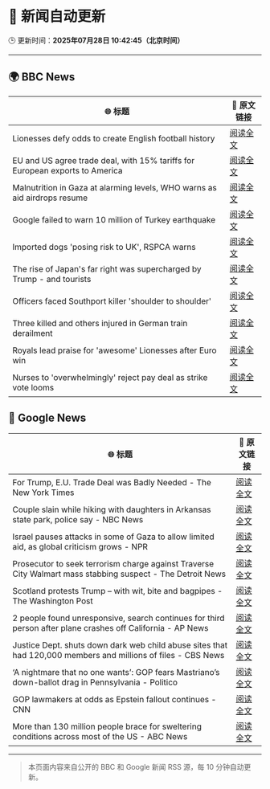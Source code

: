 # 🧠 新闻自动更新

🕒 更新时间：**2025年07月28日 10:42:45（北京时间）**

---

## 🌍 BBC News

| 🌐 标题 | 🔗 原文链接 |
|--------|-------------|
| Lionesses defy odds to create English football history | [阅读全文](https://www.bbc.com/sport/football/articles/c5yklp550yno) |
| EU and US agree trade deal, with 15% tariffs for European exports to America | [阅读全文](https://www.bbc.com/news/articles/cx2xylk3d07o) |
| Malnutrition in Gaza at alarming levels, WHO warns as aid airdrops resume | [阅读全文](https://www.bbc.com/news/articles/ckgj270grkxo) |
| Google failed to warn 10 million of Turkey earthquake | [阅读全文](https://www.bbc.com/news/articles/c77v2kx304go) |
| Imported dogs 'posing risk to UK', RSPCA warns | [阅读全文](https://www.bbc.com/news/articles/cpwq40vjw8lo) |
| The rise of Japan's far right was supercharged by Trump - and tourists | [阅读全文](https://www.bbc.com/news/articles/cx2k29233jeo) |
| Officers faced Southport killer 'shoulder to shoulder' | [阅读全文](https://www.bbc.com/news/articles/cjd2d9kpl4do) |
| Three killed and others injured in German train derailment | [阅读全文](https://www.bbc.com/news/articles/cy9844egpx8o) |
| Royals lead praise for 'awesome' Lionesses after Euro win | [阅读全文](https://www.bbc.com/news/articles/c5y03dyyvx2o) |
| Nurses to 'overwhelmingly' reject pay deal as strike vote looms | [阅读全文](https://www.bbc.com/news/articles/c4ge4905eq7o) |

## 📰 Google News

| 🌐 标题 | 🔗 原文链接 |
|--------|-------------|
| For Trump, E.U. Trade Deal was Badly Needed - The New York Times | [阅读全文](https://news.google.com/rss/articles/CBMigAFBVV95cUxNRzBaWmhCc2E1WFkwbURlZDJ5UE5UV1VkOC02cTVkN3ZRZFlMZ2JuZGJ1WENiWlNFYkYydjhVajdUOUU1STJRU3lTWHRlOU1SYVVoZFlTUmt4bEdrOWoxNHZMME9UaGRQRUhJQUxON0JqZEpQaXIyOHpsLS1PY1R5Yg?oc=5) |
| Couple slain while hiking with daughters in Arkansas state park, police say - NBC News | [阅读全文](https://news.google.com/rss/articles/CBMirAFBVV95cUxNYW5VTXVDOW1vX2lnMklGMU1iME1RajVVU2FVaU91X2pkRUN4T0thSHEyU3lCMDk1TUlwSFZVNE9uQkNDNzdDd0RFZTZFTVhNYjUwb2RZWThwTlVLMmtOV3hsVDJ3V0dIWi1ieTY2SURmaVdqd3pMajkwQlk4Z1JORVJRa1BGdHJqS0RiRnYwSjFPNm9Cbk1KV1BJbzlONkJyTkdQNVY1Z2wyVTB10gFWQVVfeXFMTk5ISnZGaGN0N2pOLWJYR3k3LXotYWc1WVVFUDBYcnhIa05RY2lCblVObHZNQlJPeU5zRlZ1TUh3MjdXdUFFdFRFR0RHWU9oMm1sc1FOUUE?oc=5) |
| Israel pauses attacks in some of Gaza to allow limited aid, as global criticism grows - NPR | [阅读全文](https://news.google.com/rss/articles/CBMihAFBVV95cUxQN3Y3ZlZHX0ZZaVhHSTBPakQ1M1FaME9SWGt6WExHREhsYkduR2JnRG5vaEFZdVptRjNXWmhRN2Rsc0ExX1lPSUx5eHY0TzlNd2ViTzczV19jdG5XeWFyN21jQmJtWVk0c1JMQWtJTXNvX1lYV2tzRTZ0Rm5MZy0wVEdlVGk?oc=5) |
| Prosecutor to seek terrorism charge against Traverse City Walmart mass stabbing suspect - The Detroit News | [阅读全文](https://news.google.com/rss/articles/CBMi7AFBVV95cUxQVl9LeV9JQjkxMzZlNTVZM0Y2d1NaZ2lVSFc4SXhBY1NLb2JHbDNxY2t1S3NNLVdVSlhEMlBaYlBJWHotQXFidURqWWpDZVFCQmU3M2tpbWFRSDVCZzAxRHI4LWcya1BDUWNEZUIwZTZCb1FhcXVRUVpCZllzMUxmODNqcWtqLXVheDZpZnZpTnVCclpfVVl0VWVoRGtYSTc4RWFTeEk0SE1ZRnhsaWR2Z2k3dzQ3bDBuNTFWVEo0V3N0TXRfQ2xRS2JuZmZ5RWozbG5TRzhVSUd4MERwSnRsQVAzLW9tcU5QR3oyeQ?oc=5) |
| Scotland protests Trump – with wit, bite and bagpipes - The Washington Post | [阅读全文](https://news.google.com/rss/articles/CBMijAFBVV95cUxOS3kxSGltVXZmWjEtcHNtbU5wTjBpbkJFNk5hOFZjdXpqbjRyZ3ZTamtadWM4YlphakE0SU1icXZuLTJEb3BDOVphZWtOblU4WHZEYktVOFh4Z2d2aXRQanlaUlN0Y3oyZG9rTUdkWWhQd0owUTF4cG14a09RbEpQQl9KcUxyYWVBMUpveg?oc=5) |
| 2 people found unresponsive, search continues for third person after plane crashes off California - AP News | [阅读全文](https://news.google.com/rss/articles/CBMilAFBVV95cUxQWVBORjY0MVZucHpSYkd5Z1hWUWpaM3RTTHcwVGpSWWNPVE5zVjNzd0J0QTFoTURqOHpncTBhVXB2VW41QnFVTU1nZURBVG9jcm5sWGJ0ME9uZ3Y3MlVmU0cwcmFYZUFYYklDVkxqVzBjdEVSMy1tSDRqcm5yOHZkdGU4NWFWWU9YU0VmWFZocUlKN2Q5?oc=5) |
| Justice Dept. shuts down dark web child abuse sites that had 120,000 members and millions of files - CBS News | [阅读全文](https://news.google.com/rss/articles/CBMihgFBVV95cUxQUmlQQ2Y2VGNYdU9tekM3LWIxaFFkYm9OTVQ2dHgwYXdLUlJaeGhtVTczUjM5eEVXNEFYemZEQWJIbHVtbGZVRTd3YlZRT2Rtc0FsV2RxUERlQkpCQmQ1REMwMXA2TzdPMkNMWjl4VHFWRjlHeDI2V1htMmlpZ1dnbmRsWC1kd9IBiwFBVV95cUxNLVRtel9MOGd3VFJNdGExR0NBVnAtQ0FDUjlaUzBtdzRfRkNnbGpOVUh6RTA0ZVVEU2U2Tzlselk1NzdGSHpzTFBYTnVWNVkxWVJCZ0lDYkV2NWoyS1l0ZXVvdm9YZzFNdDNVcWVBWUYzYVZvVVY4VFE4cGotLTB5TFBLcF9lbmxWbkU0?oc=5) |
| ‘A nightmare that no one wants’: GOP fears Mastriano’s down-ballot drag in Pennsylvania - Politico | [阅读全文](https://news.google.com/rss/articles/CBMipAFBVV95cUxNNGN6djlHbmFYSnRQX0E3eVNoZUNDQmVDdDlHM2lLTXQzZ05lOGF1XzcwOHlNWVlnSDNPRDN3N1k5Mk04Q1RJamZJaDlqOU93c2EwM3gzYXR6a0hiRXM4bi1wR2t6YTVlbUgwbFZxZEFGQzRrazVPU2NwdWkzaWdwV215QzNIZDczNFRleHJrOExVU1RZZmxHUkpDYUVFZzVqRnc4Tg?oc=5) |
| GOP lawmakers at odds as Epstein fallout continues - CNN | [阅读全文](https://news.google.com/rss/articles/CBMilAFBVV95cUxOMXdIeDhTQjhxYXpCZ0N0ZTZlZFhhekVYOTEwQWdYUExfcTEtajRVZ1hsOThFbXp5UmtuRjFWb1hiXzdBaGgyT3Q5cTlPTFl5MGF1aEJKdjFGQmYxaTZaYnU0dUtLaDI0NHUxTmh3RVFZdHNDdHpQcGNyYXFiMkFkb1RtWGF1Wnd6TnVqWlhValNMa21S?oc=5) |
| More than 130 million people brace for sweltering conditions across most of the US - ABC News | [阅读全文](https://news.google.com/rss/articles/CBMimgFBVV95cUxOX3g4OFIwbHZDSkpGcGlWYm84M2dPcHZFQVkxNldZeHhMQndmQldQN1I2b2V1SVprc3pCc3puajhqaVlWWk94RmU4eW1lemVSQ3FQbmNGdGxjOVFNSmZkYk5OWFM3dXJuejRYMzRBS0h0TUUwU19UMjdONWlMdjNybG40RjhsbC0yTTNMb1AzY0ZCdU5JMHY5NVl30gGfAUFVX3lxTFBCRy1JVnVqejNuU2hiaUhJeVVQZnlQWmZhem1renF4cUphcXNnOC1IaGkyOXhvOHQxTHBqVlZIS3dUdUNhd2p4MkxZbjVja0k5VEhPcmVtdWlVU0RRZGtBYlBjenNzSGRMNjlaVWNVT1FybFVycmlkc0lFcXItcng1Rm9oVk1DNkw4enpfMUNieDJMSFNNeDd6ZktwRURxWQ?oc=5) |

---
> 本页面内容来自公开的 BBC 和 Google 新闻 RSS 源，每 10 分钟自动更新。